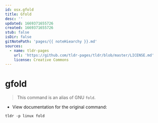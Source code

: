 ```yaml
---
id: osx.gfold
title: Gfold
desc: ''
updated: 1669371655726
created: 1669371655726
stub: false
isDir: false
gitNotePath: 'pages/{{ noteHiearchy }}.md'
sources:
  - name: tldr-pages
    url: 'https://github.com/tldr-pages/tldr/blob/master/LICENSE.md'
    license: Creative Commons
---
```

# gfold

> This command is an alias of GNU `fold`.

- View documentation for the original command:

`tldr -p linux fold`

